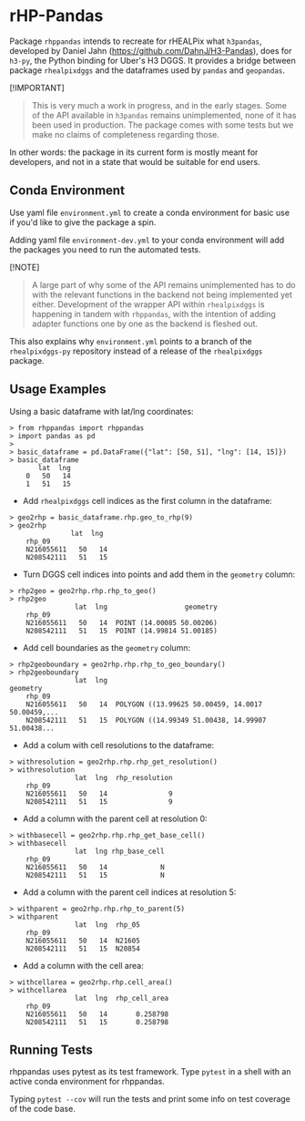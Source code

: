 # rHP-Pandas
Package `rhppandas` intends to recreate for rHEALPix what `h3pandas`, developed by Daniel Jahn (https://github.com/DahnJ/H3-Pandas), does for `h3-py`, the Python binding for Uber's H3 DGGS. It provides a bridge between package `rhealpixdggs` and the dataframes used by `pandas` and `geopandas`.

[!IMPORTANT]
> This is very much a work in progress, and in the early stages. Some of the API available in `h3pandas` remains unimplemented, none of it has been used in production. The package comes with some tests but we make no claims of completeness regarding those.

In other words: the package in its current form is mostly meant for developers, and not in a state that would be suitable for end users.

## Conda Environment
Use yaml file `environment.yml` to create a conda environment for basic use if you'd like to give the package a spin.

Adding yaml file `environment-dev.yml` to your conda environment will add the packages you need to run the automated tests.

[!NOTE]
> A large part of why some of the API remains unimplemented has to do with the relevant functions in the backend not being implemented yet either. Development of the wrapper API within `rhealpixdggs` is happening in tandem with `rhppandas`, with the intention of adding adapter functions one by one as the backend is fleshed out.

This also explains why `environment.yml` points to a branch of the `rhealpixdggs-py` repository instead of a release of the `rhealpixdggs` package.

## Usage Examples
Using a basic dataframe with lat/lng coordinates:
```
> from rhppandas import rhppandas
> import pandas as pd
>
> basic_dataframe = pd.DataFrame({"lat": [50, 51], "lng": [14, 15]})
> basic_dataframe
       lat  lng
    0   50   14
    1   51   15
```
* Add `rhealpixdggs` cell indices as the first column in the dataframe:
```
> geo2rhp = basic_dataframe.rhp.geo_to_rhp(9)
> geo2rhp
               lat  lng
    rhp_09              
    N216055611   50   14
    N208542111   51   15 
```
* Turn DGGS cell indices into points and add them in the `geometry` column:
```
> rhp2geo = geo2rhp.rhp.rhp_to_geo()
> rhp2geo
                lat  lng                   geometry
    rhp_09                                         
    N216055611   50   14  POINT (14.00085 50.00206)
    N208542111   51   15  POINT (14.99814 51.00185)
```
* Add cell boundaries as the `geometry` column:
```
> rhp2geoboundary = geo2rhp.rhp.rhp_to_geo_boundary()
> rhp2geoboundary
                lat  lng                                           geometry
    rhp_09                                                                 
    N216055611   50   14  POLYGON ((13.99625 50.00459, 14.0017 50.00459,...
    N208542111   51   15  POLYGON ((14.99349 51.00438, 14.99907 51.00438...
```
* Add a colum with cell resolutions to the dataframe:
```
> withresolution = geo2rhp.rhp.rhp_get_resolution()
> withresolution
                lat  lng  rhp_resolution
    rhp_09                              
    N216055611   50   14               9
    N208542111   51   15               9
```
* Add a column with the parent cell at resolution 0:
```
> withbasecell = geo2rhp.rhp.rhp_get_base_cell()
> withbasecell
                lat  lng rhp_base_cell
    rhp_09                            
    N216055611   50   14             N
    N208542111   51   15             N
```
* Add a column with the parent cell indices at resolution 5:
```
> withparent = geo2rhp.rhp.rhp_to_parent(5)
> withparent
                lat  lng  rhp_05
    rhp_09                      
    N216055611   50   14  N21605
    N208542111   51   15  N20854
```
* Add a column with the cell area:
```
> withcellarea = geo2rhp.rhp.cell_area()
> withcellarea
                lat  lng  rhp_cell_area
    rhp_09                             
    N216055611   50   14       0.258798
    N208542111   51   15       0.258798
```

## Running Tests
rhppandas uses pytest as its test framework. Type `pytest` in a shell with an active conda environment for rhppandas.

Typing `pytest --cov` will run the tests and print some info on test coverage of the code base.
